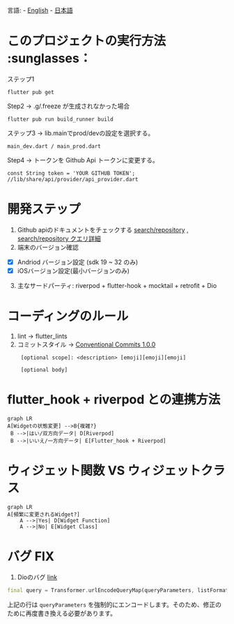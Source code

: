 言語: - [English](./en/README.md) - [日本語](./jp/README.md) 

# このプロジェクトの実行方法 :sunglasses：
ステップ1
```
flutter pub get
```
Step2 -> .g/.freeze が生成されなかった場合
```
flutter pub run build_runner build 
```
ステップ3 -> lib.mainでprod/devの設定を選択する。
```
main_dev.dart / main_prod.dart
```
Step4 -> トークンを Github Api トークンに変更する。
```
const String token = 'YOUR GITHUB TOKEN';  //lib/share/api/provider/api_provider.dart
```

# 開発ステップ
1. Github apiのドキュメントをチェックする [search/repository](https://docs.github.com/en/rest/search/search?apiVersion=2022-11-28#search-repositories) , [search/repository クエリ詳細](https://docs.github.com/en/search-github/searching-on-github/searching-for-repositories)
2. 端末のバージョン確認
- [X] Andriod バージョン設定 (sdk 19 ~ 32 のみ)
- [X] iOSバージョン設定(最小バージョンのみ)

3. 主なサードパーティ: riverpod + flutter-hook + mocktail + retrofit + Dio

# コーディングのルール

1. lint -> flutter_lints
2. コミットスタイル -> [Conventional Commits 1.0.0](https://www.conventionalcommits.org/en/v1.0.0/)
   ```
	[optional scope]: <description> [emoji][emoji][emoji]  
  
	[optional body]
   ```

# flutter_hook + riverpod との連携方法

```mermaid  
graph LR  
A[Widgetの状態変更] -->B{複雑?}  
 B -->|はい/双方向データ| D[Riverpod] 
 B -->|いいえ/一方向データ| E[Flutter_hook + Riverpod]  
```

# ウィジェット関数 VS ウィジェットクラス

```mermaid  
graph LR  
A[頻繁に変更されるWidget?]   
    A -->|Yes| D[Widget Function]  
	A -->|No| E[Widget Class]  
```

# バグ FIX
1. Dioのバグ [link](https://pub.dev/documentation/dio/latest/dio/RequestOptions/uri.html)
```dart
final query = Transformer.urlEncodeQueryMap(queryParameters, listFormat)；
```
上記の行は `queryParameters` を強制的にエンコードします。そのため、修正のために再度書き換える必要があります。
